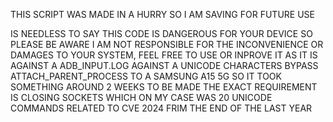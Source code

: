 THIS SCRIPT WAS MADE IN A HURRY SO I AM SAVING FOR FUTURE USE

IS NEEDLESS TO SAY THIS CODE IS DANGEROUS FOR YOUR DEVICE SO PLEASE BE AWARE I AM NOT RESPONSIBLE FOR THE INCONVENIENCE OR DAMAGES TO YOUR SYSTEM, FEEL FREE TO USE OR INPROVE IT AS IT IS AGAINST A ADB_INPUT.LOG AGAINST A  UNICODE CHARACTERS BYPASS ATTACH_PARENT_PROCESS TO A SAMSUNG A15 5G SO IT TOOK SOMETHING AROUND 2 WEEKS TO BE MADE THE EXACT REQUIREMENT IS CLOSING SOCKETS WHICH ON MY CASE WAS 20 UNICODE COMMANDS RELATED TO CVE 2024 FRIM THE END OF THE LAST YEAR

